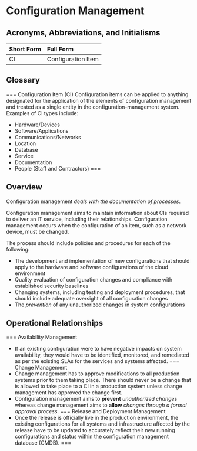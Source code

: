 # Configuration Management

## Acronyms, Abbreviations, and Initialisms

Short Form | Full Form
:--- | :---
CI | Configuration Item

## Glossary

=== Configuration Item (CI)
Configuration items can be applied to anything designated for the application of the elements of configuration management and treated as a single entity in the configuration-management system. Examples of CI types include:

- Hardware/Devices
- Software/Applications
- Communications/Networks
- Location
- Database
- Service
- Documentation
- People (Staff and Contractors)
===

## Overview

Configuration management *deals with the documentation of processes*.

Configuration management aims to maintain information about CIs required to deliver an IT service, including their relationships. Configuration management occurs when the configuration of an item, such as a network device, must be changed.

The process should include policies and procedures for each of the following:

- The development and implementation of new configurations that should apply to the hardware and software configurations of the cloud environment
- Quality evaluation of configuration changes and compliance with established security baselines
- Changing systems, including testing and deployment procedures, that should include adequate oversight of all configuration changes
- The *prevention* of any unauthorized changes in system configurations

## Operational Relationships

=== Availability Management
- If an existing configuration were to have negative impacts on system availability, they would have to be identified, monitored, and remediated as per the existing SLAs for the services and systems affected.
=== Change Management
- Change management has to approve modifications to all production systems prior to them taking place. There should never be a change that is allowed to take place to a CI in a production system unless change management has approved the change first.
- Configuration management aims to **prevent** *unauthorized changes* whereas change management aims to **allow** *changes through a formal approval process*.
=== Release and Deployment Management
- Once the release is officially live in the production environment, the existing configurations for all systems and infrastructure affected by the release have to be updated to accurately reflect their new running configurations and status within the configuration management database (CMDB).
===
